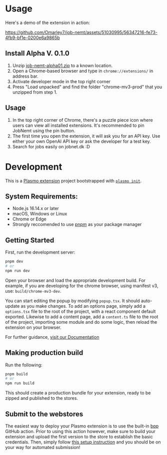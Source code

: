 # Usage

Here's a demo of the extension in action:

https://github.com/Omarley7/job-nemt/assets/51030995/56347216-fe73-4fb9-bf1e-0200e6a9865b

## Install Alpha V. 0.1.0

1. Unzip [job-nemt-alpha01.zip](https://github.com/Omarley7/job-nemt/files/12702631/job-nemt-alpha01.zip) to a known location.
2. Open a Chrome-based browser and type in `chrome://extensions/` in address bar.
3. Activate developer mode in the top right corner
4. Press "Load unpacked" and find the folder "chrome-mv3-prod" that you unzipped from step 1.

## Usage

1. In the top right corner of Chrome, there's a puzzle piece icon where users can view all installed extensions. It's recommended to pin JobNemt using the pin button.
2. The first time you open the extension, it will ask you for an API key. Use either your own OpenAI API key or ask the developer for a test key.
3. Search for jobs easily on jobnet.dk :D

# Development

This is a [Plasmo extension](https://docs.plasmo.com/) project bootstrapped with [`plasmo init`](https://www.npmjs.com/package/plasmo).

## System Requirements:

- Node.js 16.14.x or later
- macOS, Windows or Linux
- Chrome or Edge
- Strongly reccomended to use [pnpm](https://pnpm.io/) as your package manager

## Getting Started

First, run the development server:

```bash
pnpm dev
# or
npm run dev
```

Open your browser and load the appropriate development build. For example, if you are developing for the chrome browser, using manifest v3, use: `build/chrome-mv3-dev`.

You can start editing the popup by modifying `popup.tsx`. It should auto-update as you make changes. To add an options page, simply add a `options.tsx` file to the root of the project, with a react component default exported. Likewise to add a content page, add a `content.ts` file to the root of the project, importing some module and do some logic, then reload the extension on your browser.

For further guidance, [visit our Documentation](https://docs.plasmo.com/)

## Making production build

Run the following:

```bash
pnpm build
# or
npm run build
```

This should create a production bundle for your extension, ready to be zipped and published to the stores.

## Submit to the webstores

The easiest way to deploy your Plasmo extension is to use the built-in [bpp](https://bpp.browser.market) GitHub action. Prior to using this action however, make sure to build your extension and upload the first version to the store to establish the basic credentials. Then, simply follow [this setup instruction](https://docs.plasmo.com/framework/workflows/submit) and you should be on your way for automated submission!
